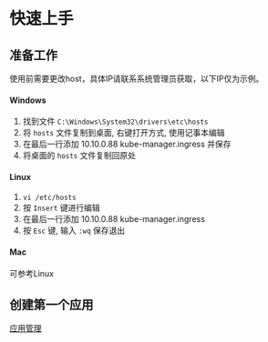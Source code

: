 # 快速上手

## 准备工作

使用前需要更改host，具体IP请联系系统管理员获取，以下IP仅为示例。

#### Windows
1. 找到文件 `C:\Windows\System32\drivers\etc\hosts`
2. 将 `hosts` 文件复制到桌面, 右键打开方式, 使用记事本编辑
3. 在最后一行添加 10.10.0.88 kube-manager.ingress 并保存
4. 将桌面的 `hosts` 文件复制回原处

#### Linux
1. `vi /etc/hosts`
2. 按 `Insert` 键进行编辑
3. 在最后一行添加 10.10.0.88 kube-manager.ingress
4. 按 `Esc` 键, 输入 `:wq` 保存退出

#### Mac

可参考Linux

## 创建第一个应用

[应用管理](./application.md)